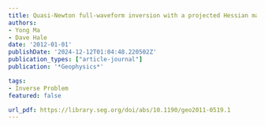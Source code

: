 ```yaml
---
title: Quasi-Newton full-waveform inversion with a projected Hessian matrix
authors:
- Yong Ma
- Dave Hale
date: '2012-01-01'
publishDate: '2024-12-12T01:04:48.220502Z'
publication_types: ["article-journal"]
publication: '*Geophysics*'

tags:
- Inverse Problem
featured: false

url_pdf: https://library.seg.org/doi/abs/10.1190/geo2011-0519.1
---
```

